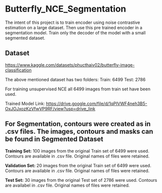 # Butterfly_NCE_Segmentation
The intent of this project is to train encoder using noise contrastive estimation on a large dataset. 
Then use this pre trained encoder in a segmentation model. 
Train only the decoder of the model with a small segmented dataset.

## Dataset
https://www.kaggle.com/datasets/phucthaiv02/butterfly-image-classification

The above mentioned dataset has two folders:
Train: 6499
Test: 2786

For training unsupervised NCE all 6499 images from train set have been used.

Trained Model Link: https://drive.google.com/file/d/1qPIVWF4neh3B5-OxJOJxozKzVfwVP9RF/view?usp=drive_link


## For Segmentation, contours were created as in .csv files. The images, contours and masks can be found in Segmented Dataset

**Training Set:** 100 images from the original Train set of 6499 were used. Contours are available in .csv file. Original names of files were retained.

**Validation Set:** 20 images from the original Train set of 6499 were used. Contours are available in .csv file. Original names of files were retained.

**Test Set:** 30 images from the original Test set of 2786 were used. Contours are availabel in .csv file. Original names of files were retained.

